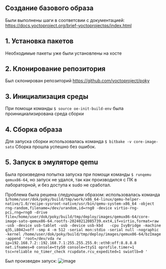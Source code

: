 ## Создание базового образа

Были выполнены шаги в соответсвии с документацией: https://docs.yoctoproject.org/brief-yoctoprojectqs/index.html

## 1. Установка пакетов
Необходимые пакеты уже были установлены на хосте

## 2. Клонирование репозитория
Был склонирован репозиторий https://github.com/yoctoproject/poky

## 3. Инициализация среды
При помощи команды `$ source oe-init-build-env` была проинициализирована среда сборки

## 4. Сборка образа
Для запуска сборки использовалась команда `$ bitbake -v core-image-sato`
Сборка прошла успешно без ошибок.

## 5. Запуск в эмуляторе qemu

Была произведена попытка запуска при помощи команды `$ runqemu qemux86-64`, но запуск не удался, так как производился с ПК в лабораторной, и без доступа к sudo не сработал.

Проблема была решена следующим образом: использовалась команда `$/home/user/dok/poky/build/tmp/work/x86_64-linux/qemu-helper-native/1.0/recipe-sysroot-native/usr/bin/qemu-system-x86_64 -object rng-random,filename=/dev/urandom,id=rng0 -device virtio-rng-pci,rng=rng0 -drive file=/home/user/dok/poky/build/tmp/deploy/images/qemux86-64/core-image-sato-qemux86-64.rootfs-20240212085739.ext4,if=virtio,format=raw -usb -device usb-tablet -usb -device usb-kbd   -cpu IvyBridge -machine q35,i8042=off -smp 4 -m 512 -serial mon:stdio -serial null -nographic  -kernel /home/user/dok/poky/build/tmp/deploy/images/qemux86-64/bzImage -append 'root=/dev/vda rw  ip=192.168.7.2::192.168.7.1:255.255.255.0::eth0:off:8.8.8.8 net.ifnames=0 console=ttyS0 console=ttyS1 oprofile.timer=1 tsc=reliable no_timer_check rcupdate.rcu_expedited=1 swiotlb=0 '`

Был произведен запуск: 
![image](https://github.com/moevm/os_profiling/assets/90854310/6e40e166-860d-45c5-bd85-8124bd0b08c1)




